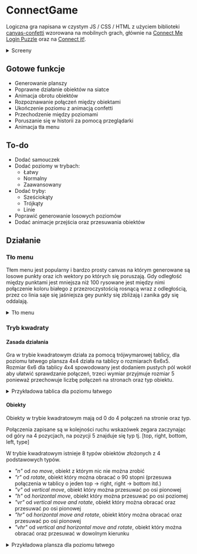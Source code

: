 # ConnectGame
 Logiczna gra napisana w czystym JS / CSS / HTML z użyciem biblioteki [canvas-confetti](https://www.npmjs.com/package/canvas-confetti) wzorowana na mobilnych grach, 
 głównie na [Connect Me Login Puzzle](https://play.google.com/store/apps/details?id=net.bohush.connect.me.logic.puzzle) 
 oraz na [Connect it!](https://play.google.com/store/apps/details?id=indonesia.angarsalabs.ci).
 <details>
    <summary>Screeny</summary>
    <img alt="Menu background" src="https://github.com/Pasek108/ConnectGame/blob/main/readme_images/menu.png">
    <img alt="Menu background" src="https://github.com/Pasek108/ConnectGame/blob/main/readme_images/levels.png">
    <img alt="Menu background" src="https://github.com/Pasek108/ConnectGame/blob/main/readme_images/game.png">
    <img alt="Menu background" src="https://github.com/Pasek108/ConnectGame/blob/main/readme_images/game_win.png">
</details> 

## Gotowe funkcje
* Generowanie planszy
* Poprawne działanie obiektów na siatce
* Animacja obrotu obiektów
* Rozpoznawanie połączeń między obiektami
* Ukończenie poziomu z animacją confetti
* Przechodzenie między poziomami
* Poruszanie się w historii za pomocą przeglądarki
* Animacja tła menu

## To-do
* Dodać samouczek
* Dodać poziomy w trybach:
  * Łatwy
  * Normalny
  * Zaawansowany
* Dodać tryby:
  * Sześciokąty
  * Trójkąty
  * Linie
* Poprawić generowanie losowych poziomów
* Dodać animacje przejścia oraz przesuwania obiektów

## Działanie
### Tło menu
Tłem menu jest popularny i bardzo prosty canvas na którym generowane są losowe punkty oraz ich wektory po których się poruszają. Gdy odległość między punktami jest mniejsza niż 100 rysowane jest między nimi połączenie koloru białego z przezroczystością rosnącą wraz z odległością, przez co linia saje się jaśniejsza gey punkty się zbliżają i zanika gdy się oddalają.
<details>
    <summary>Tło menu</summary>
    <img alt="Menu background" src="https://github.com/Pasek108/ConnectGame/blob/main/readme_images/menu_bg.png">
</details> 


### Tryb kwadraty
#### Zasada działania
Gra w trybie kwadratowym działa za pomocą trójwymarowej tablicy, dla poziomu łatwego plansza 4x4 działa na tablicy o rozmiarach 6x6x5. Rozmiar 6x6 dla tablicy 4x4 spowodowany jest dodaniem pustych pól wokół aby ułatwić sprawdzanie połączeń, trzeci wymiar przyjmuje rozmiar 5 ponieważ przechowuje liczbę połączeń na stronach oraz typ obiektu.
<details>
    <summary>Przykładowa tablica dla poziomu łatwego</summary>
    <img alt="Array for easy level" src="https://github.com/Pasek108/ConnectGame/blob/main/readme_images/example_array.png">
</details> 


#### Obiekty
Obiekty w trybie kwadratowym mają od 0 do 4 połączeń na stronie oraz typ. 

Połączenia zapisane są w kolejności ruchu wskazówek zegara zaczynając od góry na 4 pozycjach, na pozycji 5 znajduje się typ tj. [top, right, bottom, left, type]

W trybie kwadratowym istnieje 8 typów obiektów złożonych z 4 podstawowych typów.
* *"n"* od *no move*, obiekt z którym nic nie można zrobić
* *"r"* od *rotate*, obiekt który można obracać o 90 stopni (przesuwa połączenia w tablicy o jeden top -> right, right -> bottom itd.)
* *"v"* od *vertical move*, obiekt który można przesuwać po osi pionowej
* *"h"* od *horizontal move*, obiekt który można przesuwać po osi poziomej
* *"vr"* od *vertical move and rotate*, obiekt który można obracać oraz przesuwać po osi pionowej
* *"hr"* od *horizontal move and rotate*, obiekt który można obracać oraz przesuwać po osi pionowej
* *"vhr"* od *vertical and horizontal move and rotate*, obiekt który można obracać oraz przesuwać w dowolnym kierunku

<details>
    <summary>Przykładowa plansza dla poziomu łatwego</summary>
    <img alt="Example game grid" src="https://github.com/Pasek108/ConnectGame/blob/main/readme_images/example_grid.png">
</details> 

